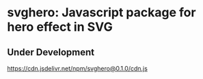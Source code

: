 # svghero: Javascript package for hero effect in SVG
## Under Development


https://cdn.jsdelivr.net/npm/svghero@0.1.0/cdn.js